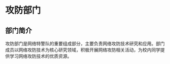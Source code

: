 # 攻防部门

## 部门简介

攻防部门是网络特警队的重要组成部分，主要负责网络攻防技术研究和应用。部门成员以网络攻防技术为核心研究领域，积极开展网络攻防相关活动，为校内同学提供学习网络攻防技术的优质资源。

